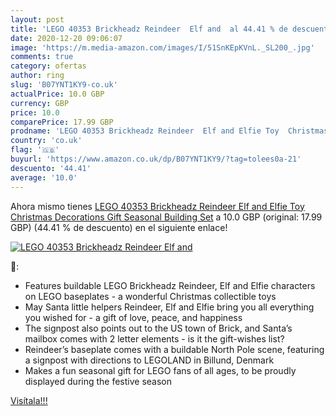 ```yaml
---
layout: post
title: 'LEGO 40353 Brickheadz Reindeer  Elf and  al 44.41 % de descuento'
date: 2020-12-20 09:06:07
image: 'https://m.media-amazon.com/images/I/51SnKEpKVnL._SL200_.jpg'
comments: true
category: ofertas
author: ring
slug: 'B07YNT1KY9-co.uk'
actualPrice: 10.0 GBP
currency: GBP
price: 10.0
comparePrice: 17.99 GBP
prodname: 'LEGO 40353 Brickheadz Reindeer  Elf and Elfie Toy  Christmas Decorations Gift  Seasonal Building Set'
country: 'co.uk'
flag: '🇬🇧'
buyurl: 'https://www.amazon.co.uk/dp/B07YNT1KY9/?tag=tolees0a-21'
descuento: '44.41'
average: '10.0'
---
```


Ahora mismo tienes [LEGO 40353 Brickheadz Reindeer  Elf and Elfie Toy  Christmas Decorations Gift  Seasonal Building Set](https://www.amazon.co.uk/dp/B07YNT1KY9/?tag=tolees0a-21) a 10.0 GBP (original: 17.99 GBP) (44.41 %  de descuento) en el siguiente enlace!

[![LEGO 40353 Brickheadz Reindeer  Elf and ](https://m.media-amazon.com/images/I/51SnKEpKVnL._SL200_.jpg)](https://www.amazon.co.uk/dp/B07YNT1KY9/?tag=tolees0a-21)

🔎:

- Features buildable LEGO Brickheadz Reindeer, Elf and Elfie characters on LEGO baseplates - a wonderful Christmas collectible toys
- May Santa little helpers Reindeer, Elf and Elfie bring you all everything you wished for - a gift of love, peace, and happiness
- The signpost also points out to the US town of Brick, and Santa’s mailbox comes with 2 letter elements - is it the gift-wishes list?
- Reindeer’s baseplate comes with a buildable North Pole scene, featuring a signpost with directions to LEGOLAND in Billund, Denmark
- Makes a fun seasonal gift for LEGO fans of all ages, to be proudly displayed during the festive season

[Visítala!!!](https://www.amazon.co.uk/dp/B07YNT1KY9/?tag=tolees0a-21)
